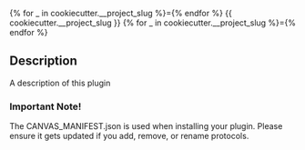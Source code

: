 {% for _ in cookiecutter.__project_slug %}={% endfor %}
{{ cookiecutter.__project_slug }}
{% for _ in cookiecutter.__project_slug %}={% endfor %}

## Description

A description of this plugin

### Important Note!

The CANVAS_MANIFEST.json is used when installing your plugin. Please ensure it
gets updated if you add, remove, or rename protocols.
